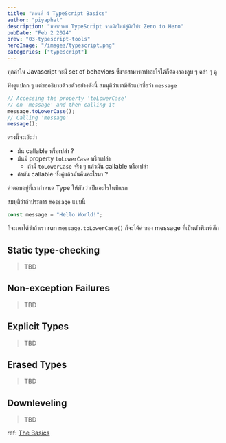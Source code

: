 ```yaml
---
title: "ตอนที่ 4 TypeScript Basics"
author: "piyaphat"
description: "มหากาพย์ TypeScript จากมือใหม่สู่มือโปร Zero to Hero"
pubDate: "Feb 2 2024"
prev: "03-typescript-tools"
heroImage: "/images/typescript.png"
categories: ["typescript"]
---
```


ทุกค่าใน Javascript จะมี set of behaviors ซึ่งจะสามารถทำอะไรได้ก็ต้องลองลูบ ๆ คลำ ๆ ดู

ฟังดูแปลก ๆ แต่ขออธิบายด้วยตัวอย่างดังนี้ สมมุติว่าเรามีตัวแปรชื่อว่า `message`

```ts
// Accessing the property 'toLowerCase'
// on 'message' and then calling it
message.toLowerCase();
// Calling 'message'
message();
```

ตรงนี้จะเอ้ะว่า

-   มัน callable หรือเปล่า ?
-   มันมี property `toLowerCase` หรือเปล่า
    -   ถ้ามี `toLowerCase` จริง ๆ แล้วมัน callable หรือเปล่า
-   ถ้ามัน callable ทั้งคู่แล้วมันคืนอะไรมา ?

คำตอบอยู่ที่เรากำหนด Type ให้มันว่าเป็นอะไรในทีแรก

สมมุติว่าถ้าประการ `message` แบบนี้

```ts
const message = "Hello World!";
```

ก็จะเดาได้ว่าถ้าเรา run `message.toLowerCase()` ก็จะได้ค่าของ message ที่เป็นตัวพิมพ์เล็ก

## Static type-checking

> TBD

## Non-exception Failures

> TBD

## Explicit Types

> TBD

## Erased Types

> TBD

## Downleveling

> TBD

ref: [The Basics](https://www.typescriptlang.org/docs/handbook/2/basic-types.html)
